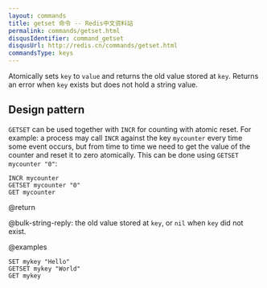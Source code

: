 ```yaml
---
layout: commands
title: getset 命令 -- Redis中文资料站
permalink: commands/getset.html
disqusIdentifier: command_getset
disqusUrl: http://redis.cn/commands/getset.html
commandsType: keys
---
```


Atomically sets `key` to `value` and returns the old value stored at `key`.
Returns an error when `key` exists but does not hold a string value.

## Design pattern

`GETSET` can be used together with `INCR` for counting with atomic reset.
For example: a process may call `INCR` against the key `mycounter` every time
some event occurs, but from time to time we need to get the value of the counter
and reset it to zero atomically.
This can be done using `GETSET mycounter "0"`:

```cli
INCR mycounter
GETSET mycounter "0"
GET mycounter
```

@return

@bulk-string-reply: the old value stored at `key`, or `nil` when `key` did not exist.

@examples

```cli
SET mykey "Hello"
GETSET mykey "World"
GET mykey
```

